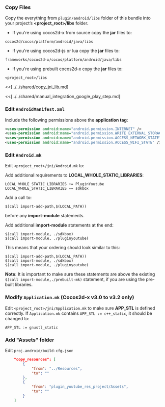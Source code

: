 ### Copy Files
Copy the everything from `plugin/android/libs` folder of this
bundle into your project’s __<project_root>/libs__ folder.


* If you're using cocos2d-x from source copy the __jar__ files to:

```
cocos2d/cocos/platform/android/java/libs
```

* If you're using cocos2d-js or lua copy the __jar__ files to:

```
frameworks/cocos2d-x/cocos/platform/android/java/libs
```

* If you're using prebuilt cocos2d-x copy the __jar__ files to:

```
<project_root>/libs
```

<<[../../shared/copy_jni_lib.md]

<<[../../shared/manual_integration_google_play_step.md]

### Edit `AndroidManifest.xml`
Include the following permissions above the __application tag__:
```xml
<uses-permission android:name="android.permission.INTERNET" />
<uses-permission android:name="android.permission.WRITE_EXTERNAL_STORAGE" />
<uses-permission android:name="android.permission.ACCESS_NETWORK_STATE" />
<uses-permission android:name="android.permission.ACCESS_WIFI_STATE" />
```

### Edit `Android.mk`
Edit `<project_root>/jni/Android.mk` to:

Add additional requirements to __LOCAL_WHOLE_STATIC_LIBRARIES__:
```
LOCAL_WHOLE_STATIC_LIBRARIES += PluginYoutube
LOCAL_WHOLE_STATIC_LIBRARIES += sdkbox
```

Add a call to:
```
$(call import-add-path,$(LOCAL_PATH))
```
before any __import-module__ statements.

Add additional __import-module__ statements at the end:
```
$(call import-module, ./sdkbox)
$(call import-module, ./pluginyoutube)
```

This means that your ordering should look similar to this:
```
$(call import-add-path,$(LOCAL_PATH))
$(call import-module, ./sdkbox)
$(call import-module, ./pluginyoutube)
```

  __Note:__ It is important to make sure these statements are above the existing `$(call import-module,./prebuilt-mk)` statement, if you are using the pre-built libraries.

### Modify `Application.mk` (Cocos2d-x v3.0 to v3.2 only)
Edit `<project_root>/jni/Application.mk` to make sure __APP_STL__ is defined
correctly. If `Application.mk` contains `APP_STL := c++_static`, it should be
changed to:
```
APP_STL := gnustl_static
```

### Add "Assets" folder
Edit `proj.android/build-cfg.json`

```json
    "copy_resources": [
        {
            "from": "../Resources",
            "to": ""
        },
        {
            "from": "plugin_youtube_res_project/Assets",
            "to": ""
        }
    ]
```
